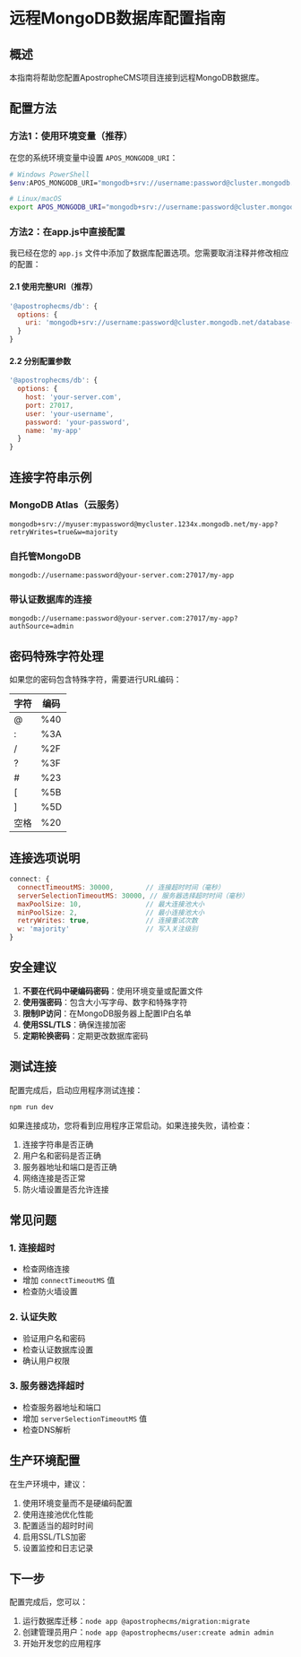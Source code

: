 # 远程MongoDB数据库配置指南

## 概述
本指南将帮助您配置ApostropheCMS项目连接到远程MongoDB数据库。

## 配置方法

### 方法1：使用环境变量（推荐）

在您的系统环境变量中设置 `APOS_MONGODB_URI`：

```bash
# Windows PowerShell
$env:APOS_MONGODB_URI="mongodb+srv://username:password@cluster.mongodb.net/database-name?retryWrites=true&w=majority"

# Linux/macOS
export APOS_MONGODB_URI="mongodb+srv://username:password@cluster.mongodb.net/database-name?retryWrites=true&w=majority"
```

### 方法2：在app.js中直接配置

我已经在您的 `app.js` 文件中添加了数据库配置选项。您需要取消注释并修改相应的配置：

#### 2.1 使用完整URI（推荐）
```javascript
'@apostrophecms/db': {
  options: {
    uri: 'mongodb+srv://username:password@cluster.mongodb.net/database-name?retryWrites=true&w=majority'
  }
}
```

#### 2.2 分别配置参数
```javascript
'@apostrophecms/db': {
  options: {
    host: 'your-server.com',
    port: 27017,
    user: 'your-username',
    password: 'your-password',
    name: 'my-app'
  }
}
```

## 连接字符串示例

### MongoDB Atlas（云服务）
```
mongodb+srv://myuser:mypassword@mycluster.1234x.mongodb.net/my-app?retryWrites=true&w=majority
```

### 自托管MongoDB
```
mongodb://username:password@your-server.com:27017/my-app
```

### 带认证数据库的连接
```
mongodb://username:password@your-server.com:27017/my-app?authSource=admin
```

## 密码特殊字符处理

如果您的密码包含特殊字符，需要进行URL编码：

| 字符 | 编码 |
|------|------|
| @    | %40  |
| :    | %3A  |
| /    | %2F  |
| ?    | %3F  |
| #    | %23  |
| [    | %5B  |
| ]    | %5D  |
| 空格  | %20  |

## 连接选项说明

```javascript
connect: {
  connectTimeoutMS: 30000,        // 连接超时时间（毫秒）
  serverSelectionTimeoutMS: 30000, // 服务器选择超时时间（毫秒）
  maxPoolSize: 10,                // 最大连接池大小
  minPoolSize: 2,                 // 最小连接池大小
  retryWrites: true,              // 连接重试次数
  w: 'majority'                   // 写入关注级别
}
```

## 安全建议

1. **不要在代码中硬编码密码**：使用环境变量或配置文件
2. **使用强密码**：包含大小写字母、数字和特殊字符
3. **限制IP访问**：在MongoDB服务器上配置IP白名单
4. **使用SSL/TLS**：确保连接加密
5. **定期轮换密码**：定期更改数据库密码

## 测试连接

配置完成后，启动应用程序测试连接：

```bash
npm run dev
```

如果连接成功，您将看到应用程序正常启动。如果连接失败，请检查：

1. 连接字符串是否正确
2. 用户名和密码是否正确
3. 服务器地址和端口是否正确
4. 网络连接是否正常
5. 防火墙设置是否允许连接

## 常见问题

### 1. 连接超时
- 检查网络连接
- 增加 `connectTimeoutMS` 值
- 检查防火墙设置

### 2. 认证失败
- 验证用户名和密码
- 检查认证数据库设置
- 确认用户权限

### 3. 服务器选择超时
- 检查服务器地址和端口
- 增加 `serverSelectionTimeoutMS` 值
- 检查DNS解析

## 生产环境配置

在生产环境中，建议：

1. 使用环境变量而不是硬编码配置
2. 使用连接池优化性能
3. 配置适当的超时时间
4. 启用SSL/TLS加密
5. 设置监控和日志记录

## 下一步

配置完成后，您可以：

1. 运行数据库迁移：`node app @apostrophecms/migration:migrate`
2. 创建管理员用户：`node app @apostrophecms/user:create admin admin`
3. 开始开发您的应用程序
